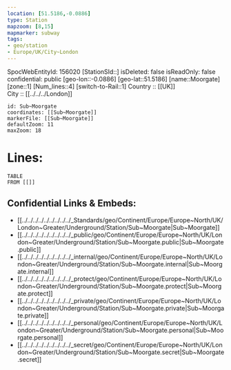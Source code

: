 ```yaml
---
location: [51.5186,-0.0886] 
type: Station 
mapzoom: [8,15] 
mapmarker: subway 
tags:
- geo/station
- Europe/UK/City~London
---
```

SpocWebEntityId: 156020
[StationSId::] 
isDeleted: false
isReadOnly: false
confidential: public
[geo-lon::-0.0886] 
[geo-lat::51.5186] 
[name::Moorgate] 
[zone::1] 
[Num_lines::4] 
[switch-to-Rail::1] 
Country :: [[UK]]  
City :: [[../../../London]]  


```leaflet
id: Sub~Moorgate
coordinates: [[Sub~Moorgate]] 
markerFile: [[Sub~Moorgate]] 
defaultZoom: 11 
maxZoom: 18
```


# Lines: 
```dataview
TABLE 
FROM [[]] 
```

## Confidential Links & Embeds: 
- [[../../../../../../../../../_Standards/geo/Continent/Europe/Europe~North/UK/London~Greater/Underground/Station/Sub~Moorgate|Sub~Moorgate]] 
- [[../../../../../../../../../_public/geo/Continent/Europe/Europe~North/UK/London~Greater/Underground/Station/Sub~Moorgate.public|Sub~Moorgate.public]] 
- [[../../../../../../../../../_internal/geo/Continent/Europe/Europe~North/UK/London~Greater/Underground/Station/Sub~Moorgate.internal|Sub~Moorgate.internal]] 
- [[../../../../../../../../../_protect/geo/Continent/Europe/Europe~North/UK/London~Greater/Underground/Station/Sub~Moorgate.protect|Sub~Moorgate.protect]] 
- [[../../../../../../../../../_private/geo/Continent/Europe/Europe~North/UK/London~Greater/Underground/Station/Sub~Moorgate.private|Sub~Moorgate.private]] 
- [[../../../../../../../../../_personal/geo/Continent/Europe/Europe~North/UK/London~Greater/Underground/Station/Sub~Moorgate.personal|Sub~Moorgate.personal]] 
- [[../../../../../../../../../_secret/geo/Continent/Europe/Europe~North/UK/London~Greater/Underground/Station/Sub~Moorgate.secret|Sub~Moorgate.secret]] 
